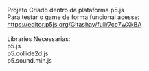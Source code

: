 Projeto Criado dentro da plataforma p5.js<br>
Para testar o game de forma funcional acesse:<br>
https://editor.p5js.org/Gitashay/full/7cc7wXkBA<br>
<br>
Libraries Necessarias:<br>
p5.js<br>
p5.collide2d.js<br>
p5.sound.min.js<br>
